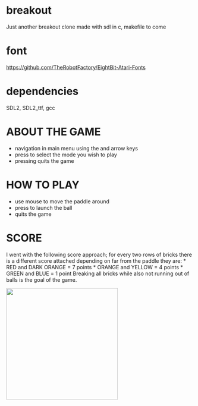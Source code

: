 # breakout
Just another breakout clone made with sdl in c, makefile to come

# font
https://github.com/TheRobotFactory/EightBit-Atari-Fonts

# dependencies
SDL2, SDL2_ttf, gcc

# ABOUT THE GAME
 * navigation in main menu using the <UP> and <DOWN> arrow keys
 * press <space> to select the mode you wish to play
 * pressing <ESC> quits the game

# HOW TO PLAY
 * use mouse to move the paddle around
 * press <space> to launch the ball
 * <ESC> quits the game

# SCORE 
  I went with the following score approach; for every two rows of bricks there is a different score attached depending on far from the paddle they are:
    * RED and DARK ORANGE = 7 points
    * ORANGE and YELLOW = 4 points
    * GREEN and BLUE = 1 point
  Breaking all bricks while also not running out of balls is the goal of the
game.

<img src="https://raw.githubusercontent.com/HonusDaniel/personalsite/gh-pages/images/breakout.jpg" width="300" />
